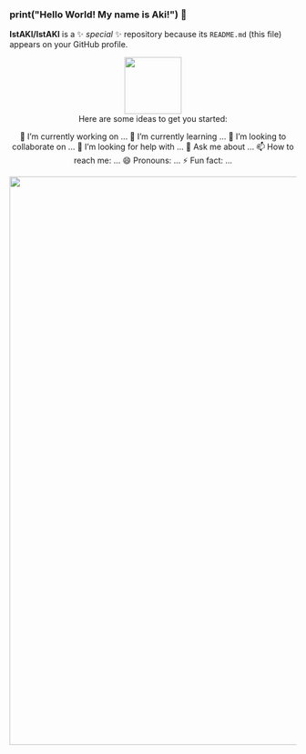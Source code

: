 ### print("Hello World! My name is Aki!") 👋

**IstAKI/IstAKI** is a ✨ _special_ ✨ repository because its `README.md` (this file) appears on your GitHub profile.
<div id="header" align="center">
  <img src="https://media.giphy.com/media/M9gbBd9nbDrOTu1Mqx/giphy.gif" width="100"/>
</div>
<div align="center">
Here are some ideas to get you started:

 🔭 I’m currently working on ...
 🌱 I’m currently learning ...
 👯 I’m looking to collaborate on ...
 🤔 I’m looking for help with ...
 💬 Ask me about ...
 📫 How to reach me: ...
 😄 Pronouns: ...
 ⚡ Fun fact: ...
 <div id="header" align="center">
  <img src="[https://media.giphy.com/media/okhk72wlIPb8CvFRII/giphy.gif](https://cdn.discordapp.com/attachments/863452860359639042/1017112533099884604/21.png)" width="1000"/>
</div>

<!--
Тут ещё ничего нету
-->
